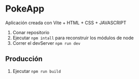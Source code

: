 # PokeApp 

Aplicación creada con Vite + HTML + CSS + JAVASCRIPT

1. Conar repositorio
2. Ejecutar  ```npm intall``` para reconstruir los módulos de node 
3. Correr el devServer ```npm run dev```

## Producción 
1. Ejecutar ```npm run build```
